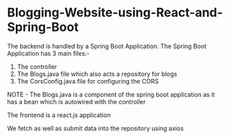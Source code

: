 # Blogging-Website-using-React-and-Spring-Boot

The backend is handled by a Spring Boot Application. 
The Spring Boot Application has 3 main files:-
1. The controller
2. The Blogs.java file which also acts a repository for blogs
3. The CorsConfig.java file for configuring the CORS

NOTE - The Blogs.java is a component of the spring boot application as it has a bean which is autowired with the controller

The frontend is a react.js application

We fetch as well as submit data into the repository using axios
